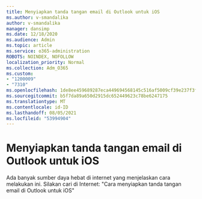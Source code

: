 ```yaml
---
title: Menyiapkan tanda tangan email di Outlook untuk iOS
ms.author: v-smandalika
author: v-smandalika
manager: dansimp
ms.date: 12/18/2020
ms.audience: Admin
ms.topic: article
ms.service: o365-administration
ROBOTS: NOINDEX, NOFOLLOW
localization_priority: Normal
ms.collection: Adm_O365
ms.custom:
- "1200009"
- "7310"
ms.openlocfilehash: 1de8ee459689287eca449694568145c516af5009cf39e237f3f82bdeb27403e5
ms.sourcegitcommit: b5f7da89a650d2915dc652449623c78be6247175
ms.translationtype: MT
ms.contentlocale: id-ID
ms.lasthandoff: 08/05/2021
ms.locfileid: "53994904"
---
```

# <a name="set-up-an-email-signature-in-outlook-for-ios"></a>Menyiapkan tanda tangan email di Outlook untuk iOS

Ada banyak sumber daya hebat di internet yang menjelaskan cara melakukan ini. Silakan cari di Internet: "Cara menyiapkan tanda tangan email di Outlook untuk iOS"